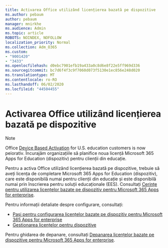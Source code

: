 ```yaml
---
title: Activarea Office utilizând licențierea bazată pe dispozitive
ms.author: pebaum
author: pebaum
manager: mnirkhe
ms.audience: Admin
ms.topic: article
ROBOTS: NOINDEX, NOFOLLOW
localization_priority: Normal
ms.collection: Adm_O365
ms.custom:
- "9001420"
- "3433"
ms.openlocfilehash: d0ebc7901efb19a433a0c8d6e8f22e5ff969d336
ms.sourcegitcommit: bc7d6f4f3c9f7060d073f5130e1ec856e248d020
ms.translationtype: MT
ms.contentlocale: ro-RO
ms.lasthandoff: 06/02/2020
ms.locfileid: "44504455"
---
```

# <a name="activating-office-using-device-based-licensing"></a>Activarea Office utilizând licențierea bazată pe dispozitive

> [!NOTE]
> Office [Device Based Activation](https://aka.ms/officedba) for U.S. education customers is now peiorativ. Încurajăm organizațiile să planifice noua licență Microsoft 365 Apps for Education (dispozitiv) pentru clienții din educație.

Pentru a activa Office utilizând licențierea bazată pe dispozitive, trebuie să aveți licența de completare Microsoft 365 Apps for Education (dispozitiv), care este disponibilă numai pentru clienții din educație și este disponibilă numai prin înscrierea pentru soluții educaționale (EES). Consultați [Cerințe pentru utilizarea licențelor bazate pe dispozitiv pentru Microsoft 365 Apps for enterprise](https://docs.microsoft.com/deployoffice/device-based-licensing#requirements-for-using-device-based-licensing-for-microsoft-365-apps-for-enterprise).


Pentru informații detaliate despre configurare, consultați:

- [Pași pentru configurarea licențelor bazate pe dispozitiv pentru Microsoft 365 Apps for enterprise](https://docs.microsoft.com/deployoffice/device-based-licensing#steps-to-configure-device-based-licensing-for-microsoft-365-apps-for-enterprise)
- [Gestionarea licențelor pentru dispozitive](https://docs.microsoft.com/microsoft-365/admin/misc/manage-licenses-for-devices)

Pentru ghidarea de depanare, consultați [Depanarea licențelor bazate pe dispozitive pentru Microsoft 365 Apps for enterprise](https://docs.microsoft.com/deployoffice/device-based-licensing#troubleshoot-device-based-licensing-for-microsoft-365-apps-for-enterprise).
